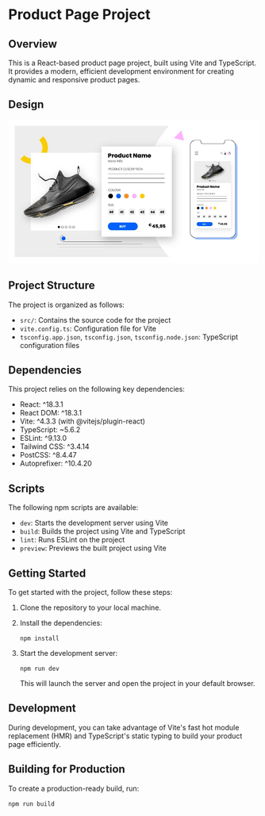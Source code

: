 # Product Page Project

## Overview

This is a React-based product page project, built using Vite and TypeScript. It provides a modern, efficient development environment for creating dynamic and responsive product pages.

## Design

![Design](./design/products-page-design.jpg)

## Project Structure

The project is organized as follows:

- `src/`: Contains the source code for the project
- `vite.config.ts`: Configuration file for Vite
- `tsconfig.app.json`, `tsconfig.json`, `tsconfig.node.json`: TypeScript configuration files

## Dependencies

This project relies on the following key dependencies:

- React: ^18.3.1
- React DOM: ^18.3.1
- Vite: ^4.3.3 (with @vitejs/plugin-react)
- TypeScript: ~5.6.2
- ESLint: ^9.13.0
- Tailwind CSS: ^3.4.14
- PostCSS: ^8.4.47
- Autoprefixer: ^10.4.20

## Scripts

The following npm scripts are available:

- `dev`: Starts the development server using Vite
- `build`: Builds the project using Vite and TypeScript
- `lint`: Runs ESLint on the project
- `preview`: Previews the built project using Vite

## Getting Started

To get started with the project, follow these steps:

1. Clone the repository to your local machine.

2. Install the dependencies:
   ```
   npm install
   ```

3. Start the development server:
   ```
   npm run dev
   ```

   This will launch the server and open the project in your default browser.

## Development

During development, you can take advantage of Vite's fast hot module replacement (HMR) and TypeScript's static typing to build your product page efficiently.

## Building for Production

To create a production-ready build, run:

```
npm run build
```
